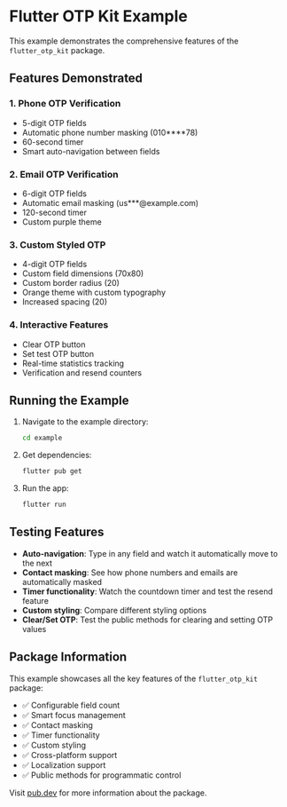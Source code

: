 # Flutter OTP Kit Example

This example demonstrates the comprehensive features of the `flutter_otp_kit` package.

## Features Demonstrated

### 1. Phone OTP Verification
- 5-digit OTP fields
- Automatic phone number masking (010****78)
- 60-second timer
- Smart auto-navigation between fields

### 2. Email OTP Verification
- 6-digit OTP fields
- Automatic email masking (us***@example.com)
- 120-second timer
- Custom purple theme

### 3. Custom Styled OTP
- 4-digit OTP fields
- Custom field dimensions (70x80)
- Custom border radius (20)
- Orange theme with custom typography
- Increased spacing (20)

### 4. Interactive Features
- Clear OTP button
- Set test OTP button
- Real-time statistics tracking
- Verification and resend counters

## Running the Example

1. Navigate to the example directory:
   ```bash
   cd example
   ```

2. Get dependencies:
   ```bash
   flutter pub get
   ```

3. Run the app:
   ```bash
   flutter run
   ```

## Testing Features

- **Auto-navigation**: Type in any field and watch it automatically move to the next
- **Contact masking**: See how phone numbers and emails are automatically masked
- **Timer functionality**: Watch the countdown timer and test the resend feature
- **Custom styling**: Compare different styling options
- **Clear/Set OTP**: Test the public methods for clearing and setting OTP values

## Package Information

This example showcases all the key features of the `flutter_otp_kit` package:

- ✅ Configurable field count
- ✅ Smart focus management
- ✅ Contact masking
- ✅ Timer functionality
- ✅ Custom styling
- ✅ Cross-platform support
- ✅ Localization support
- ✅ Public methods for programmatic control

Visit [pub.dev](https://pub.dev/packages/flutter_otp_kit) for more information about the package.
